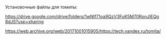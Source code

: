 Установочные файлы для томиты:

https://drive.google.com/drive/folders/1wNlf71oa9QzV3FuK5M70RonJIEQg8dJS?usp=sharing

https://web.archive.org/web/20171001015905/https://tech.yandex.ru/tomita/
